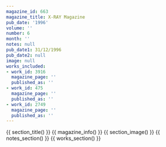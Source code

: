 ```yaml
---
magazine_id: 663
magazine_title: X-RAY Magazine
pub_date: '1996'
volume: ''
number: 6
month: ''
notes: null
pub_date1: 31/12/1996
pub_date2: null
image: null
works_included:
- work_id: 3916
  magazine_page: ''
  published_as: ''
- work_id: 475
  magazine_page: ''
  published_as: ''
- work_id: 2749
  magazine_page: ''
  published_as: ''
---
```


{{ section_title() }}
{{ magazine_info() }}
{{ section_image() }}
{{ notes_section() }}
{{ works_section() }}
